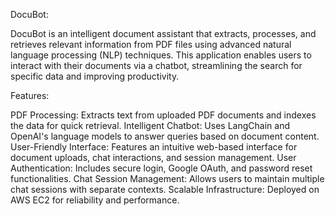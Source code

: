 DocuBot:

DocuBot is an intelligent document assistant that extracts, processes, and retrieves relevant information from PDF files using advanced natural language processing (NLP) techniques. This application enables users to interact with their documents via a chatbot, streamlining the search for specific data and improving productivity.

Features:

PDF Processing: Extracts text from uploaded PDF documents and indexes the data for quick retrieval.
Intelligent Chatbot: Uses LangChain and OpenAI's language models to answer queries based on document content.
User-Friendly Interface: Features an intuitive web-based interface for document uploads, chat interactions, and session management.
User Authentication: Includes secure login, Google OAuth, and password reset functionalities.
Chat Session Management: Allows users to maintain multiple chat sessions with separate contexts.
Scalable Infrastructure: Deployed on AWS EC2 for reliability and performance.
